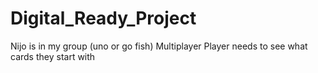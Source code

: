 # Digital_Ready_Project
Nijo is in my group
(uno or go fish)
Multiplayer
Player needs to see what cards they start with
